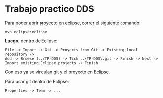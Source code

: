 # Trabajo practico DDS

Para poder abrir proyecto en eclipse, correr el siguiente comando:

```
mvn eclipse:eclipse
```
**Luego**, dentro de Eclipse:
```
File -> Import -> Git -> Proyects from Git -> Existing local repository ->
Add -> Browse (../TP-DDS) -> Tick ..\TP-DDS\.git -> Finish -> Next ->
Import existing Eclipse projects -> Finish
```

Con eso ya se vinculan git y el proyecto en Eclipse.

Para usar git dentro de Eclipse:

``` Properties -> Team -> ... ```
